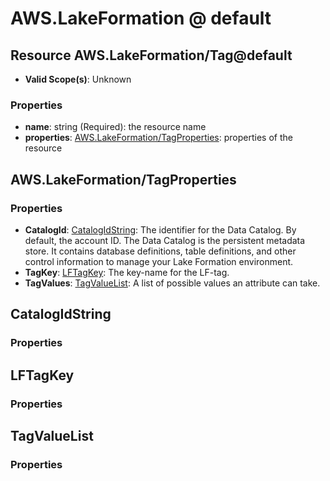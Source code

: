 # AWS.LakeFormation @ default

## Resource AWS.LakeFormation/Tag@default
* **Valid Scope(s)**: Unknown
### Properties
* **name**: string (Required): the resource name
* **properties**: [AWS.LakeFormation/TagProperties](#awslakeformationtagproperties): properties of the resource

## AWS.LakeFormation/TagProperties
### Properties
* **CatalogId**: [CatalogIdString](#catalogidstring): The identifier for the Data Catalog. By default, the account ID. The Data Catalog is the persistent metadata store. It contains database definitions, table definitions, and other control information to manage your Lake Formation environment.
* **TagKey**: [LFTagKey](#lftagkey): The key-name for the LF-tag.
* **TagValues**: [TagValueList](#tagvaluelist): A list of possible values an attribute can take.

## CatalogIdString
### Properties

## LFTagKey
### Properties

## TagValueList
### Properties

